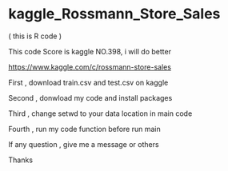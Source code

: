 # kaggle_Rossmann_Store_Sales

( this is R code )

This code Score is kaggle NO.398, i will do better

https://www.kaggle.com/c/rossmann-store-sales

First , download train.csv and test.csv on kaggle

Second , donwload my code and install packages

Third , change setwd to your data location in main code

Fourth , run my code function before run main

If any question , give me a message or others

Thanks
